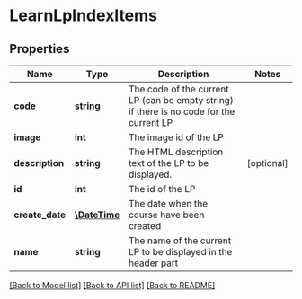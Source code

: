 # LearnLpIndexItems

## Properties
Name | Type | Description | Notes
------------ | ------------- | ------------- | -------------
**code** | **string** | The code of the current LP (can be empty string) if there is no code for the current LP | 
**image** | **int** | The image id of the LP | 
**description** | **string** | The HTML description text of the LP to be displayed. | [optional] 
**id** | **int** | The id of the LP | 
**create_date** | [**\DateTime**](Date.md) | The date when the course have been created | 
**name** | **string** | The name of the current LP to be displayed in the header part | 

[[Back to Model list]](../README.md#documentation-for-models) [[Back to API list]](../README.md#documentation-for-api-endpoints) [[Back to README]](../README.md)


